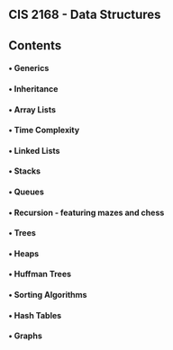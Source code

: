 ## CIS 2168 - Data Structures

## Contents
#### • Generics
#### • Inheritance
#### • Array Lists
#### • Time Complexity
#### • Linked Lists
#### • Stacks
#### • Queues
#### • Recursion - featuring mazes and chess
#### • Trees
#### • Heaps
#### • Huffman Trees
#### • Sorting Algorithms
#### • Hash Tables
#### • Graphs
